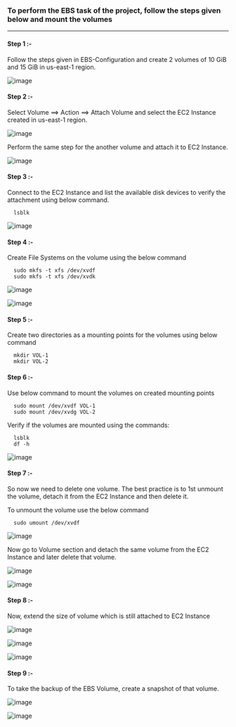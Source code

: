 ### To perform the EBS task of the project, follow the steps given below and mount the volumes

-------------------------------------------------------------------------------------------------------------------------------

#### Step 1 :-

Follow the steps given in EBS-Configuration and create 2 volumes of 10 GiB and 15 GiB in us-east-1 region.

![image](https://github.com/ajaydabe/AWS-Multi-region-Project/assets/160045230/cdc3d8d6-a1f3-40ae-a902-cbfd26f35d53)

#### Step 2 :-

Select Volume ==> Action ==> Attach Volume and select the EC2 Instance created in us-east-1 region.

![image](https://github.com/ajaydabe/AWS-Multi-region-Project/assets/160045230/dc7cae8d-8747-4245-b34c-1de23db9ce43)

Perform the same step for the another volume and attach it to EC2 Instance.

![image](https://github.com/ajaydabe/AWS-Multi-region-Project/assets/160045230/9b0769fd-fca7-43a5-b950-a54dbab89c1c)

#### Step 3 :-

Connect to the EC2 Instance and list the available disk devices to verify the attachment using below command.

      lsblk

![image](https://github.com/ajaydabe/AWS-Multi-region-Project/assets/160045230/e245719d-0356-4c34-af13-e5c2882a998c)

#### Step 4 :-

Create File Systems on the volume using the below command
      
      sudo mkfs -t xfs /dev/xvdf
      sudo mkfs -t xfs /dev/xvdk

![image](https://github.com/ajaydabe/AWS-Multi-region-Project/assets/160045230/c230eac7-3df9-404c-b1d9-8ef49155e49e)

![image](https://github.com/ajaydabe/AWS-Multi-region-Project/assets/160045230/586130b2-a35a-456c-8858-1c15207aea28)

#### Step 5 :-

Create two directories as a mounting points for the volumes using below command

      mkdir VOL-1
      mkdir VOL-2

#### Step 6 :-

Use below command to mount the volumes on created mounting points

      sudo mount /dev/xvdf VOL-1
      sudo mount /dev/xvdg VOL-2

Verify if the volumes are mounted using the commands:

      lsblk
      df -h

![image](https://github.com/ajaydabe/AWS-Multi-region-Project/assets/160045230/0dc543d0-fedb-408c-a592-61c18c94c2f7)

#### Step 7 :- 

So now we need to delete one volume.
The best practice is to 1st unmount the volume, detach it from the EC2 Instance and then delete it.

To unmount the volume use the below command

      sudo umount /dev/xvdf

![image](https://github.com/ajaydabe/AWS-Multi-region-Project/assets/160045230/05470856-f3da-4fa4-a2ad-2a47ab7e5293)

Now go to Volume section and detach the same volume from the EC2 Instance and later delete that volume.

![image](https://github.com/ajaydabe/AWS-Multi-region-Project/assets/160045230/5b42e2a7-b630-4b05-a6d5-6dd7a81756c0)

![image](https://github.com/ajaydabe/AWS-Multi-region-Project/assets/160045230/bd5e180b-c2da-410b-a886-29458578c644)

#### Step 8 :-

Now, extend the size of volume which is still attached to EC2 Instance

![image](https://github.com/ajaydabe/AWS-Multi-region-Project/assets/160045230/5bfb73d2-18fc-46fd-953b-b35b28928533)

![image](https://github.com/ajaydabe/AWS-Multi-region-Project/assets/160045230/7e68e505-914b-4b1f-b18d-ee192147e4ee)

![image](https://github.com/ajaydabe/AWS-Multi-region-Project/assets/160045230/350b88c4-40ca-4b90-bd2c-eb4f0d881a70)

#### Step 9 :-

To take the backup of the EBS Volume, create a snapshot of that volume.

![image](https://github.com/ajaydabe/AWS-Multi-region-Project/assets/160045230/82ca4960-1df5-460f-bc98-c9c3d26c563f)

![image](https://github.com/ajaydabe/AWS-Multi-region-Project/assets/160045230/75d1c6d4-65f0-4cf2-95f4-8406207285a3)
